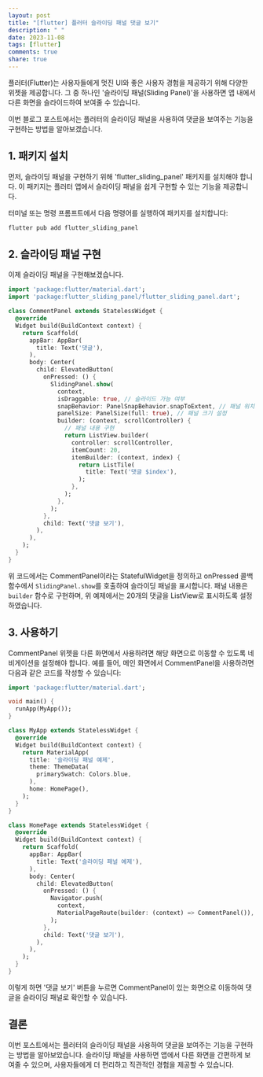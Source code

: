 ```yaml
---
layout: post
title: "[flutter] 플러터 슬라이딩 패널 댓글 보기"
description: " "
date: 2023-11-08
tags: [flutter]
comments: true
share: true
---
```


플러터(Flutter)는 사용자들에게 멋진 UI와 좋은 사용자 경험을 제공하기 위해 다양한 위젯을 제공합니다. 그 중 하나인 '슬라이딩 패널(Sliding Panel)'을 사용하면 앱 내에서 다른 화면을 슬라이드하여 보여줄 수 있습니다. 

이번 블로그 포스트에서는 플러터의 슬라이딩 패널을 사용하여 댓글을 보여주는 기능을 구현하는 방법을 알아보겠습니다.

## 1. 패키지 설치

먼저, 슬라이딩 패널을 구현하기 위해 'flutter_sliding_panel' 패키지를 설치해야 합니다. 이 패키지는 플러터 앱에서 슬라이딩 패널을 쉽게 구현할 수 있는 기능을 제공합니다. 

터미널 또는 명령 프롬프트에서 다음 명령어를 실행하여 패키지를 설치합니다:

```dart
flutter pub add flutter_sliding_panel
```

## 2. 슬라이딩 패널 구현

이제 슬라이딩 패널을 구현해보겠습니다.

```dart
import 'package:flutter/material.dart';
import 'package:flutter_sliding_panel/flutter_sliding_panel.dart';

class CommentPanel extends StatelessWidget {
  @override
  Widget build(BuildContext context) {
    return Scaffold(
      appBar: AppBar(
        title: Text('댓글'),
      ),
      body: Center(
        child: ElevatedButton(
          onPressed: () {
            SlidingPanel.show(
              context,
              isDraggable: true, // 슬라이드 가능 여부
              snapBehavior: PanelSnapBehavior.snapToExtent, // 패널 위치 고정
              panelSize: PanelSize(full: true), // 패널 크기 설정
              builder: (context, scrollController) {
                // 패널 내용 구현
                return ListView.builder(
                  controller: scrollController,
                  itemCount: 20,
                  itemBuilder: (context, index) {
                    return ListTile(
                      title: Text('댓글 $index'),
                    );
                  },
                );
              },
            );
          },
          child: Text('댓글 보기'),
        ),
      ),
    );
  }
}
```

위 코드에서는 CommentPanel이라는 StatefulWidget을 정의하고 onPressed 콜백 함수에서 `SlidingPanel.show`를 호출하여 슬라이딩 패널을 표시합니다. 패널 내용은 `builder` 함수로 구현하며, 위 예제에서는 20개의 댓글을 ListView로 표시하도록 설정하였습니다.

## 3. 사용하기

CommentPanel 위젯을 다른 화면에서 사용하려면 해당 화면으로 이동할 수 있도록 네비게이션을 설정해야 합니다. 예를 들어, 메인 화면에서 CommentPanel을 사용하려면 다음과 같은 코드를 작성할 수 있습니다:

```dart
import 'package:flutter/material.dart';

void main() {
  runApp(MyApp());
}

class MyApp extends StatelessWidget {
  @override
  Widget build(BuildContext context) {
    return MaterialApp(
      title: '슬라이딩 패널 예제',
      theme: ThemeData(
        primarySwatch: Colors.blue,
      ),
      home: HomePage(),
    );
  }
}

class HomePage extends StatelessWidget {
  @override
  Widget build(BuildContext context) {
    return Scaffold(
      appBar: AppBar(
        title: Text('슬라이딩 패널 예제'),
      ),
      body: Center(
        child: ElevatedButton(
          onPressed: () {
            Navigator.push(
              context,
              MaterialPageRoute(builder: (context) => CommentPanel()),
            );
          },
          child: Text('댓글 보기'),
        ),
      ),
    );
  }
}
```

이렇게 하면 '댓글 보기' 버튼을 누르면 CommentPanel이 있는 화면으로 이동하여 댓글을 슬라이딩 패널로 확인할 수 있습니다.

## 결론

이번 포스트에서는 플러터의 슬라이딩 패널을 사용하여 댓글을 보여주는 기능을 구현하는 방법을 알아보았습니다. 슬라이딩 패널을 사용하면 앱에서 다른 화면을 간편하게 보여줄 수 있으며, 사용자들에게 더 편리하고 직관적인 경험을 제공할 수 있습니다.